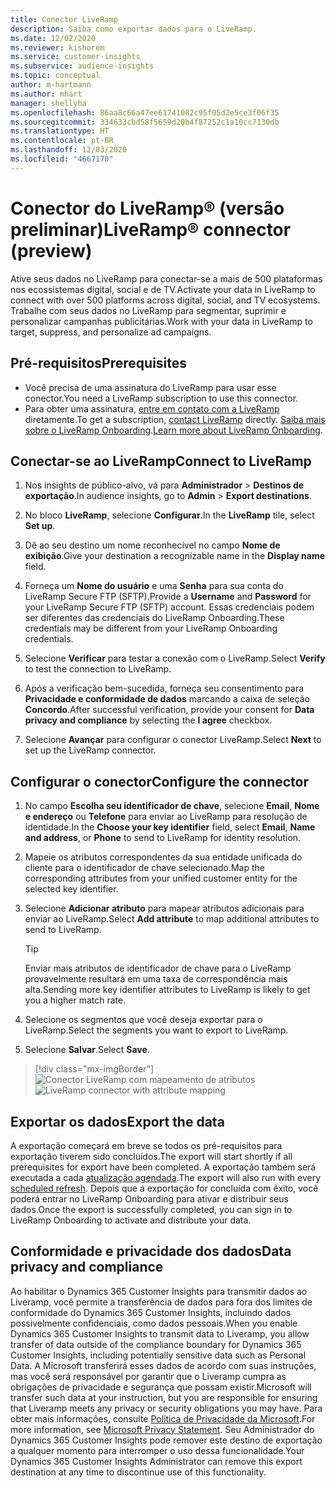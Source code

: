 ```yaml
---
title: Conector LiveRamp
description: Saiba como exportar dados para o LiveRamp.
ms.date: 12/02/2020
ms.reviewer: kishorem
ms.service: customer-insights
ms.subservice: audience-insights
ms.topic: conceptual
author: m-hartmann
ms.author: mhart
manager: shellyha
ms.openlocfilehash: 86aa8c66a47ee61741082c95f05d2e5ce3f06f35
ms.sourcegitcommit: 334633cbd58f5659d20b4f87252c1a10cc7130db
ms.translationtype: HT
ms.contentlocale: pt-BR
ms.lasthandoff: 12/03/2020
ms.locfileid: "4667170"
---
```

# <a name="liverampreg-connector-preview"></a><span data-ttu-id="f6a91-103">Conector do LiveRamp&reg; (versão preliminar)</span><span class="sxs-lookup"><span data-stu-id="f6a91-103">LiveRamp&reg; connector (preview)</span></span>

<span data-ttu-id="f6a91-104">Ative seus dados no LiveRamp para conectar-se a mais de 500 plataformas nos ecossistemas digital, social e de TV.</span><span class="sxs-lookup"><span data-stu-id="f6a91-104">Activate your data in LiveRamp to connect with over 500 platforms across digital, social, and TV ecosystems.</span></span> <span data-ttu-id="f6a91-105">Trabalhe com seus dados no LiveRamp para segmentar, suprimir e personalizar campanhas publicitárias.</span><span class="sxs-lookup"><span data-stu-id="f6a91-105">Work with your data in LiveRamp to target, suppress, and personalize ad campaigns.</span></span>

## <a name="prerequisites"></a><span data-ttu-id="f6a91-106">Pré-requisitos</span><span class="sxs-lookup"><span data-stu-id="f6a91-106">Prerequisites</span></span>

- <span data-ttu-id="f6a91-107">Você precisa de uma assinatura do LiveRamp para usar esse conector.</span><span class="sxs-lookup"><span data-stu-id="f6a91-107">You need a LiveRamp subscription to use this connector.</span></span>
- <span data-ttu-id="f6a91-108">Para obter uma assinatura, [entre em contato com a LiveRamp](https://liveramp.com/contact/) diretamente.</span><span class="sxs-lookup"><span data-stu-id="f6a91-108">To get a subscription, [contact LiveRamp](https://liveramp.com/contact/) directly.</span></span> <span data-ttu-id="f6a91-109">[Saiba mais sobre o LiveRamp Onboarding](https://liveramp.com/our-platform/data-onboarding/).</span><span class="sxs-lookup"><span data-stu-id="f6a91-109">[Learn more about LiveRamp Onboarding](https://liveramp.com/our-platform/data-onboarding/).</span></span>

## <a name="connect-to-liveramp"></a><span data-ttu-id="f6a91-110">Conectar-se ao LiveRamp</span><span class="sxs-lookup"><span data-stu-id="f6a91-110">Connect to LiveRamp</span></span>

1. <span data-ttu-id="f6a91-111">Nos insights de público-alvo, vá para **Administrador** > **Destinos de exportação**.</span><span class="sxs-lookup"><span data-stu-id="f6a91-111">In audience insights, go to **Admin** > **Export destinations**.</span></span>

1. <span data-ttu-id="f6a91-112">No bloco **LiveRamp**, selecione **Configurar**.</span><span class="sxs-lookup"><span data-stu-id="f6a91-112">In the **LiveRamp** tile, select **Set up**.</span></span>

1. <span data-ttu-id="f6a91-113">Dê ao seu destino um nome reconhecível no campo **Nome de exibição**.</span><span class="sxs-lookup"><span data-stu-id="f6a91-113">Give your destination a recognizable name in the **Display name** field.</span></span>

1. <span data-ttu-id="f6a91-114">Forneça um **Nome do usuário** e uma **Senha** para sua conta do LiveRamp Secure FTP (SFTP).</span><span class="sxs-lookup"><span data-stu-id="f6a91-114">Provide a **Username** and **Password** for your LiveRamp Secure FTP (SFTP) account.</span></span>
<span data-ttu-id="f6a91-115">Essas credenciais podem ser diferentes das credenciais do LiveRamp Onboarding.</span><span class="sxs-lookup"><span data-stu-id="f6a91-115">These credentials may be different from your LiveRamp Onboarding credentials.</span></span>

1. <span data-ttu-id="f6a91-116">Selecione **Verificar** para testar a conexão com o LiveRamp.</span><span class="sxs-lookup"><span data-stu-id="f6a91-116">Select **Verify** to test the connection to LiveRamp.</span></span>

1. <span data-ttu-id="f6a91-117">Após a verificação bem-sucedida, forneça seu consentimento para **Privacidade e conformidade de dados** marcando a caixa de seleção **Concordo**.</span><span class="sxs-lookup"><span data-stu-id="f6a91-117">After successful verification, provide your consent for **Data privacy and compliance** by selecting the **I agree** checkbox.</span></span>

1. <span data-ttu-id="f6a91-118">Selecione **Avançar** para configurar o conector LiveRamp.</span><span class="sxs-lookup"><span data-stu-id="f6a91-118">Select **Next** to set up the LiveRamp connector.</span></span>

## <a name="configure-the-connector"></a><span data-ttu-id="f6a91-119">Configurar o conector</span><span class="sxs-lookup"><span data-stu-id="f6a91-119">Configure the connector</span></span>

1. <span data-ttu-id="f6a91-120">No campo **Escolha seu identificador de chave**, selecione **Email**, **Nome e endereço** ou **Telefone** para enviar ao LiveRamp para resolução de identidade.</span><span class="sxs-lookup"><span data-stu-id="f6a91-120">In the **Choose your key identifier** field, select **Email**,  **Name and address**, or **Phone** to send to LiveRamp for identity resolution.</span></span>

1. <span data-ttu-id="f6a91-121">Mapeie os atributos correspondentes da sua entidade unificada do cliente para o identificador de chave selecionado.</span><span class="sxs-lookup"><span data-stu-id="f6a91-121">Map the corresponding attributes from your unified customer entity for the selected key identifier.</span></span>

1. <span data-ttu-id="f6a91-122">Selecione **Adicionar atributo** para mapear atributos adicionais para enviar ao LiveRamp.</span><span class="sxs-lookup"><span data-stu-id="f6a91-122">Select **Add attribute** to map additional attributes to send to LiveRamp.</span></span>

   > [!TIP]
   > <span data-ttu-id="f6a91-123">Enviar mais atributos de identificador de chave para o LiveRamp provavelmente resultará em uma taxa de correspondência mais alta.</span><span class="sxs-lookup"><span data-stu-id="f6a91-123">Sending more key identifier attributes to LiveRamp is likely to get you a higher match rate.</span></span>

1. <span data-ttu-id="f6a91-124">Selecione os segmentos que você deseja exportar para o LiveRamp.</span><span class="sxs-lookup"><span data-stu-id="f6a91-124">Select the segments you want to export to LiveRamp.</span></span>

1. <span data-ttu-id="f6a91-125">Selecione **Salvar**.</span><span class="sxs-lookup"><span data-stu-id="f6a91-125">Select **Save**.</span></span>

> [!div class="mx-imgBorder"]
> <span data-ttu-id="f6a91-126">![Conector LiveRamp com mapeamento de atributos](media/export-liveramp-segments.png "Conector LiveRamp com mapeamento de atributos")</span><span class="sxs-lookup"><span data-stu-id="f6a91-126">![LiveRamp connector with attribute mapping](media/export-liveramp-segments.png "LiveRamp connector with attribute mapping")</span></span>

## <a name="export-the-data"></a><span data-ttu-id="f6a91-127">Exportar os dados</span><span class="sxs-lookup"><span data-stu-id="f6a91-127">Export the data</span></span>

<span data-ttu-id="f6a91-128">A exportação começará em breve se todos os pré-requisitos para exportação tiverem sido concluídos.</span><span class="sxs-lookup"><span data-stu-id="f6a91-128">The export will start shortly if all prerequisites for export have been completed.</span></span> <span data-ttu-id="f6a91-129">A exportação também será executada a cada [atualização agendada](system.md#schedule-tab).</span><span class="sxs-lookup"><span data-stu-id="f6a91-129">The export will also run with every [scheduled refresh](system.md#schedule-tab).</span></span>
<span data-ttu-id="f6a91-130">Depois que a exportação for concluída com êxito, você poderá entrar no LiveRamp Onboarding para ativar e distribuir seus dados.</span><span class="sxs-lookup"><span data-stu-id="f6a91-130">Once the export is successfully completed, you can sign in to LiveRamp Onboarding to activate and distribute your data.</span></span>

## <a name="data-privacy-and-compliance"></a><span data-ttu-id="f6a91-131">Conformidade e privacidade dos dados</span><span class="sxs-lookup"><span data-stu-id="f6a91-131">Data privacy and compliance</span></span>

<span data-ttu-id="f6a91-132">Ao habilitar o Dynamics 365 Customer Insights para transmitir dados ao Liveramp, você permite a transferência de dados para fora dos limites de conformidade do Dynamics 365 Customer Insights, incluindo dados possivelmente confidenciais, como dados pessoais.</span><span class="sxs-lookup"><span data-stu-id="f6a91-132">When you enable Dynamics 365 Customer Insights to transmit data to Liveramp, you allow transfer of data outside of the compliance boundary for Dynamics 365 Customer Insights, including potentially sensitive data such as Personal Data.</span></span> <span data-ttu-id="f6a91-133">A Microsoft transferirá esses dados de acordo com suas instruções, mas você será responsável por garantir que o Liveramp cumpra as obrigações de privacidade e segurança que possam existir.</span><span class="sxs-lookup"><span data-stu-id="f6a91-133">Microsoft will transfer such data at your instruction, but you are responsible for ensuring that Liveramp meets any privacy or security obligations you may have.</span></span> <span data-ttu-id="f6a91-134">Para obter mais informações, consulte [Política de Privacidade da Microsoft](https://go.microsoft.com/fwlink/?linkid=396732).</span><span class="sxs-lookup"><span data-stu-id="f6a91-134">For more information, see [Microsoft Privacy Statement](https://go.microsoft.com/fwlink/?linkid=396732).</span></span>
<span data-ttu-id="f6a91-135">Seu Administrador do Dynamics 365 Customer Insights pode remover este destino de exportação a qualquer momento para interromper o uso dessa funcionalidade.</span><span class="sxs-lookup"><span data-stu-id="f6a91-135">Your Dynamics 365 Customer Insights Administrator can remove this export destination at any time to discontinue use of this functionality.</span></span>